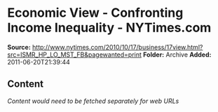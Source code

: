 # Economic View - Confronting Income Inequality - NYTimes.com

**Source:** http://www.nytimes.com/2010/10/17/business/17view.html?src=ISMR_HP_LO_MST_FB&pagewanted=print
**Folder:** Archive
**Added:** 2011-06-20T21:39:44




## Content
*Content would need to be fetched separately for web URLs*
